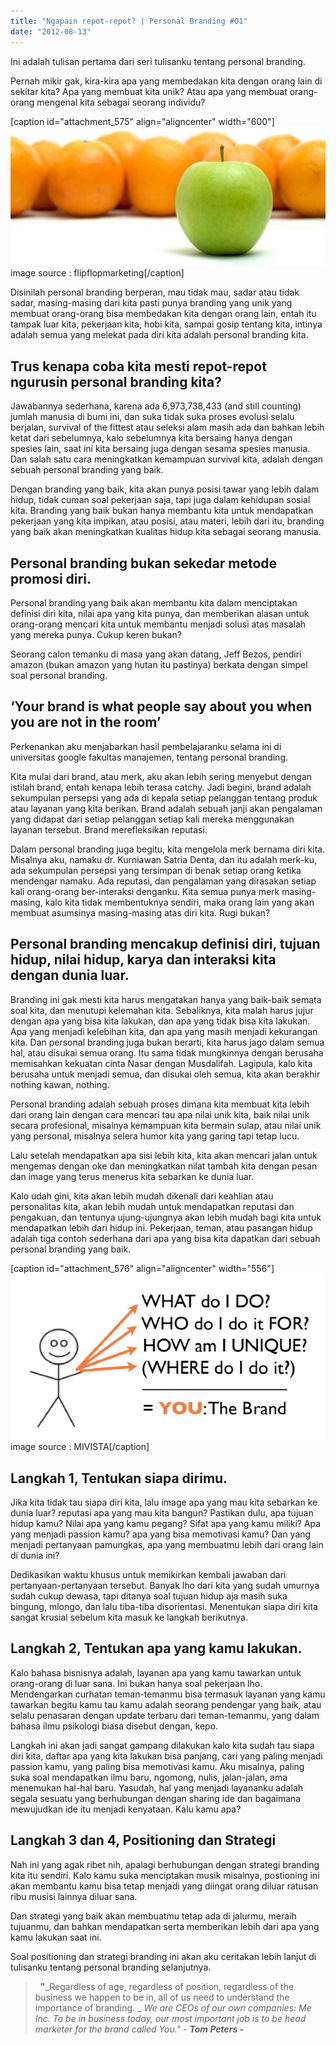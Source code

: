 ```yaml
---
title: "Ngapain repot-repot? | Personal Branding #01"
date: "2012-08-13"
---
```


Ini adalah tulisan pertama dari seri tulisanku tentang personal branding.

Pernah mikir gak, kira-kira apa yang membedakan kita dengan orang lain di sekitar kita? Apa yang membuat kita unik? Atau apa yang membuat orang-orang mengenal kita sebagai seorang individu?

\[caption id="attachment\_575" align="aligncenter" width="600"\][![](images/apple-branding.jpeg "apple branding")](http://bydnta.files.wordpress.com/2012/08/apple-branding.jpeg) image source : flipflopmarketing\[/caption\]

Disinilah personal branding berperan, mau tidak mau, sadar atau tidak sadar, masing-masing dari kita pasti punya branding yang unik yang membuat orang-orang bisa membedakan kita dengan orang lain, entah itu tampak luar kita, pekerjaan kita, hobi kita, sampai gosip tentang kita, intinya adalah semua yang melekat pada diri kita adalah personal branding kita.

## Trus kenapa coba kita mesti repot-repot ngurusin personal branding kita?

Jawabannya sederhana, karena ada 6,973,738,433 (and still counting) jumlah manusia di bumi ini, dan suka tidak suka proses evolusi selalu berjalan, survival of the fittest atau seleksi alam masih ada dan bahkan lebih ketat dari sebelumnya, kalo sebelumnya kita bersaing hanya dengan spesies lain, saat ini kita bersaing juga dengan sesama spesies manusia. Dan salah satu cara meningkatkan kemampuan survival kita, adalah dengan sebuah personal branding yang baik.

Dengan branding yang baik, kita akan punya posisi tawar yang lebih dalam hidup, tidak cuman soal pekerjaan saja, tapi juga dalam kehidupan sosial kita. Branding yang baik bukan hanya membantu kita untuk mendapatkan pekerjaan yang kita impikan, atau posisi, atau materi, lebih dari itu, branding yang baik akan meningkatkan kualitas hidup kita sebagai seorang manusia.

## Personal branding bukan sekedar metode promosi diri.

Personal branding yang baik akan membantu kita dalam menciptakan definisi diri kita, nilai apa yang kita punya, dan memberikan alasan untuk orang-orang mencari kita untuk membantu menjadi solusi atas masalah yang mereka punya. Cukup keren bukan?

Seorang calon temanku di masa yang akan datang, Jeff Bezos, pendiri amazon (bukan amazon yang hutan itu pastinya) berkata dengan simpel soal personal branding.

## ‘Your brand is what people say about you when you are not in the room’

Perkenankan aku menjabarkan hasil pembelajaranku selama ini di universitas google fakultas manajemen, tentang personal branding.

Kita mulai dari brand, atau merk, aku akan lebih sering menyebut dengan istilah brand, entah kenapa lebih terasa catchy. Jadi begini, brand adalah sekumpulan persepsi yang ada di kepala setiap pelanggan tentang produk atau layanan yang kita berikan. Brand adalah sebuah janji akan pengalaman yang didapat dari setiap pelanggan setiap kali mereka menggunakan layanan tersebut. Brand merefleksikan reputasi.

Dalam personal branding juga begitu, kita mengelola merk bernama diri kita. Misalnya aku, namaku dr. Kurniawan Satria Denta, dan itu adalah merk-ku, ada sekumpulan persepsi yang tersimpan di benak setiap orang ketika mendengar namaku. Ada reputasi, dan pengalaman yang dirasakan setiap kali orang-orang ber-interaksi denganku. Kita semua punya merk masing-masing, kalo kita tidak membentuknya sendiri, maka orang lain yang akan membuat asumsinya masing-masing atas diri kita. Rugi bukan?

## Personal branding mencakup definisi diri, tujuan hidup, nilai hidup, karya dan interaksi kita dengan dunia luar.

Branding ini gak mesti kita harus mengatakan hanya yang baik-baik semata soal kita, dan menutupi kelemahan kita. Sebaliknya, kita malah harus jujur dengan apa yang bisa kita lakukan, dan apa yang tidak bisa kita lakukan. Apa yang menjadi kelebihan kita, dan apa yang masih menjadi kekurangan kita. Dan personal branding juga bukan berarti, kita harus jago dalam semua hal, atau disukai semua orang. Itu sama tidak mungkinnya dengan berusaha memisahkan kekuatan cinta Nasar dengan Musdalifah. Lagipula, kalo kita berusaha untuk menjadi semua, dan disukai oleh semua, kita akan berakhir nothing kawan, nothing.

Personal branding adalah sebuah proses dimana kita membuat kita lebih dari orang lain dengan cara mencari tau apa nilai unik kita, baik nilai unik secara profesional, misalnya kemampuan kita bermain sulap, atau nilai unik yang personal, misalnya selera humor kita yang garing tapi tetap lucu.

Lalu setelah mendapatkan apa sisi lebih kita, kita akan mencari jalan untuk mengemas dengan oke dan meningkatkan nilat tambah kita dengan pesan dan image yang terus menerus kita sebarkan ke dunia luar.

Kalo udah gini, kita akan lebih mudah dikenali dari keahlian atau personalitas kita, akan lebih mudah untuk mendapatkan reputasi dan pengakuan, dan tentunya ujung-ujungnya akan lebih mudah bagi kita untuk mendapatkan lebih dari hidup ini. Pekerjaan, teman, atau pasangan hidup adalah tiga contoh sederhana dari apa yang bisa kita dapatkan dari sebuah personal branding yang baik.

\[caption id="attachment\_576" align="aligncenter" width="556"\][![](images/screen-shot-2012-08-14-at-12-15-11-am.png "you")](http://bydnta.files.wordpress.com/2012/08/screen-shot-2012-08-14-at-12-15-11-am.png) image source : MIVISTA\[/caption\]

## Langkah 1, Tentukan siapa dirimu.

Jika kita tidak tau siapa diri kita, lalu image apa yang mau kita sebarkan ke dunia luar? reputasi apa yang mau kita bangun? Pastikan dulu, apa tujuan hidup kamu? Nilai apa yang kamu pegang? Sifat apa yang kamu miliki? Apa yang menjadi passion kamu? apa yang bisa memotivasi kamu? Dan yang menjadi pertanyaan pamungkas, apa yang membuatmu lebih dari orang lain di dunia ini?

Dedikasikan waktu khusus untuk memikirkan kembali jawaban dari pertanyaan-pertanyaan tersebut. Banyak lho dari kita yang sudah umurnya sudah cukup dewasa, tapi ditanya soal tujuan hidup aja masih suka bingung, mlongo, dan lalu tiba-tiba disorientasi. Menentukan siapa diri kita sangat krusial sebelum kita masuk ke langkah berikutnya.

## Langkah 2, Tentukan apa yang kamu lakukan.

Kalo bahasa bisnisnya adalah, layanan apa yang kamu tawarkan untuk orang-orang di luar sana. Ini bukan hanya soal pekerjaan lho. Mendengarkan curhatan teman-temanmu bisa termasuk layanan yang kamu tawarkan begitu kamu tau kamu adalah seorang pendengar yang baik, atau selalu penasaran dengan update terbaru dari teman-temanmu, yang dalam bahasa ilmu psikologi biasa disebut dengan, kepo.

Langkah ini akan jadi sangat gampang dilakukan kalo kita sudah tau siapa diri kita, daftar apa yang kita lakukan bisa panjang, cari yang paling menjadi passion kamu, yang paling bisa memotivasi kamu. Aku misalnya, paling suka soal mendapatkan ilmu baru, ngomong, nulis, jalan-jalan, ama menemukan hal-hal baru. Yasudah, hal yang menjadi layananku adalah segala sesuatu yang berhubungan dengan sharing ide dan bagaimana mewujudkan ide itu menjadi kenyataan. Kalu kamu apa?

## Langkah 3 dan 4, Positioning dan Strategi

Nah ini yang agak ribet nih, apalagi berhubungan dengan strategi branding kita itu sendiri. Kalo kamu suka menciptakan musik misalnya, postioning ini akan membantu kamu bisa tetap menjadi yang diingat orang diluar ratusan ribu musisi lainnya diluar sana.

Dan strategi yang baik akan membuatmu tetap ada di jalurmu, meraih tujuanmu, dan bahkan mendapatkan serta memberikan lebih dari apa yang kamu lakukan saat ini.

Soal positioning dan strategi branding ini akan aku ceritakan lebih lanjut di tulisanku tentang personal branding selanjutnya.

>   **"**_Regardless of age, regardless of position, regardless of the business we happen to be in, all of us need to understand the importance of branding. _ _We are CEOs of our own companies: Me Inc._ _To be in business today, our most important job is to be head marketer for the brand called You."_ - **_Tom Peters -_**
